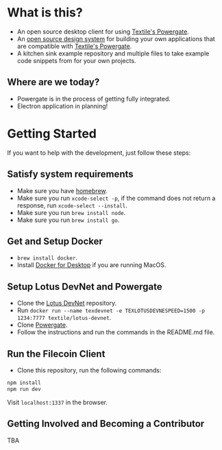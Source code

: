 # What is this?

- An open source desktop client for using [Textile's Powergate](https://github.com/textileio/powergate/).
- An [open source design system](https://filecoin.onrender.com) for building your own applications that are compatible with [Textile's Powergate](https://github.com/textileio/powergate/).
- A kitchen sink example repository and multiple files to take example code snippets from for your own projects.

## Where are we today?

- Powergate is in the process of getting fully integrated.
- Electron application in planning!

# Getting Started

If you want to help with the development, just follow these steps:

## Satisfy system requirements

- Make sure you have [homebrew](https://brew.sh/).
- Make sure you run `xcode-select -p`, if the command does not return a response, run `xcode-select --install`.
- Make sure you run `brew install node`.
- Make sure you run `brew install go`.

## Get and Setup Docker

- `brew install docker`.
- Install [Docker for Desktop](https://www.docker.com/products/docker-desktop) if you are running MacOS.

## Setup Lotus DevNet and Powergate

- Clone the [Lotus DevNet](https://github.com/textileio/lotus-devnet) repository.
- Run `docker run --name texdevnet -e TEXLOTUSDEVNESPEED=1500 -p 1234:7777 textile/lotus-devnet`.
- Clone [Powergate](https://github.com/textileio/powergate/).
- Follow the instructions and run the commands in the README.md file.

## Run the Filecoin Client

- Clone this repository, run the following commands:

```sh
npm install
npm run dev
```

Visit `localhost:1337` in the browser.

## Getting Involved and Becoming a Contributor

TBA
